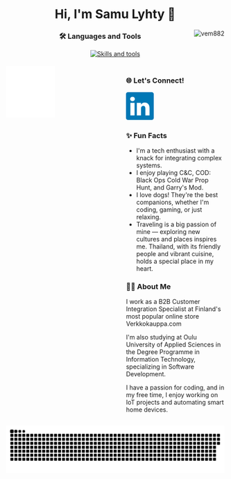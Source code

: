 <h1 align="center">Hi, I'm Samu Lyhty 👋</h1>
<img align="right" src="https://komarev.com/ghpvc/?username=vem882&label=Profile%20views&color=0e75b6&style=flat" alt="vem882" />

<h3 align="center">🛠️ Languages and Tools</h3>

<p align="center">
  <a href="https://skillicons.dev">
    <img src="https://skillicons.dev/icons?i=git,github,js,linux,mysql,py,pycharm,arduino,bash,css,express,md,nodejs,npm,php,postman,react,vscode,ubuntu,windows,qt,powershell,java,html,cmake" alt="Skills and tools"/>
  </a>
</p>

<div style="display: flex; justify-content: space-between; align-items: flex-start; margin-top: 20px;">
    <!-- Left Column: Metrics -->
    <div style="flex: 1; max-width: 45%;">
        <img align="left" width="50%" alt="if you see this, it means my metrics are not working" src="https://raw.githubusercontent.com/vem882/vem882/refs/heads/main/github-metrics.svg">
    </div>
 <div style="flex: 1; max-width: 45%; text-align: left; margin-left: 20px;">
        <h3>🌐 Let's Connect!</h3>
        <p>
            <a href="https://www.linkedin.com/in/samu-lyhty-504a8834b" target="_blank" style="text-decoration: none;">
                <img src="https://raw.githubusercontent.com/CLorant/readme-social-icons/main/large/filled/linkedin.svg" alt="LinkedIn">
            </a>
        </p>
        
  <h3>✨ Fun Facts</h3>
        <ul>
            <li>I'm a tech enthusiast with a knack for integrating complex systems.</li>
            <li>I enjoy playing C&C, COD: Black Ops Cold War Prop Hunt, and Garry's Mod.</li>
            <li>I love dogs! They're the best companions, whether I'm coding, gaming, or just relaxing. </li>
            <li>Traveling is a big passion of mine — exploring new cultures and places inspires me. Thailand, with its friendly people and vibrant cuisine, holds a special place in my heart.</li>
        </ul>
        
  <h3>🧑‍💻 About Me</h3>
        <p>
            I work as a B2B Customer Integration Specialist at Finland's most popular online store Verkkokauppa.com  </p>
           <p> I'm also studying at Oulu University of Applied Sciences in the Degree Programme in Information Technology, specializing in Software Development.</p>
           <p> I have a passion for coding, and in my free time, I enjoy working on IoT projects and automating smart home devices.</p>
        </p>
    </div>
</div>

![GitHub Snake](https://raw.githubusercontent.com/vem882/vem882/refs/heads/output/github-snake-dark.svg)
